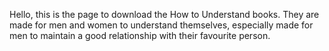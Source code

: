  Hello, this is the page to download the How to Understand books. They are made for men and women to understand themselves, especially made for men to maintain a good relationship with their favourite person.
